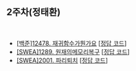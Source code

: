 ## 2주차(정태환)
</br>

* [[백준]12478. 재귀함수가뭔가요](https://www.acmicpc.net/problem/17478)  [[정답 코드](https://github.com/daejeon5-algostudy/AlgorithmStudy/blob/main/%EC%8A%A4%ED%84%B0%EB%94%94%EC%99%B8/2%EC%A3%BC%EC%B0%A8/%EC%A0%95%ED%83%9C%ED%99%98/%EB%B0%B1%EC%A4%80_17478_%EC%9E%AC%EA%B7%80%ED%95%A8%EC%88%98%EA%B0%80%EB%AD%94%EA%B0%80%EC%9A%94/README.md)]
* [[SWEA]1289. 원재의메모리복구](https://swexpertacademy.com/main/code/problem/problemDetail.do?contestProbId=AV19AcoKI9sCFAZN)  [[정답 코드](https://github.com/daejeon5-algostudy/AlgorithmStudy/blob/main/%EC%8A%A4%ED%84%B0%EB%94%94%EC%99%B8/2%EC%A3%BC%EC%B0%A8/%EC%A0%95%ED%83%9C%ED%99%98/SWEA_1289_%EC%9B%90%EC%9E%AC%EC%9D%98%EB%A9%94%EB%AA%A8%EB%A6%AC%EB%B3%B5%EA%B5%AC/README.md)]
* [[SWEA]2001. 파리퇴치](https://swexpertacademy.com/main/code/problem/problemDetail.do?contestProbId=AV5PzOCKAigDFAUq)  [[정답 코드](https://github.com/daejeon5-algostudy/AlgorithmStudy/blob/main/%EC%8A%A4%ED%84%B0%EB%94%94%EC%99%B8/2%EC%A3%BC%EC%B0%A8/%EC%A0%95%ED%83%9C%ED%99%98/SEWA__2001_%ED%8C%8C%EB%A6%AC%ED%87%B4%EC%B9%98/README.md)]
